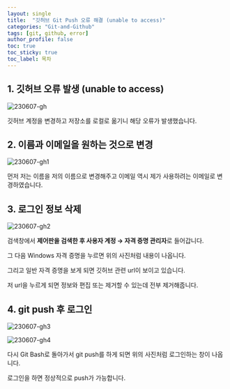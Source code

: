 ```yaml
---
layout: single
title:  "깃허브 Git Push 오류 해결 (unable to access)"
categories: "Git-and-Github"
tags: [git, github, error]
author_profile: false
toc: true
toc_sticky: true
toc_label: 목차
---
```


## 1. 깃허브 오류 발생 (unable to access)

![230607-gh](https://github.com/SukyungJang/baekjoon/assets/133842344/ae5762df-d1d5-49e9-8c03-7a1781af7b71)

깃허브 계정을 변경하고 저장소를 로컬로 옮기니 해당 오류가 발생했습니다. 

## 2. 이름과 이메일을 원하는 것으로 변경

![230607-gh1](https://github.com/SukyungJang/baekjoon/assets/133842344/4a089767-85a7-4327-ad3a-040b5f441dc0)

먼저 저는 이름을 저의 이름으로 변경해주고 이메일 역시 제가 사용하려는 이메일로 변경하였습니다.

## 3. 로그인 정보 삭제

![230607-gh2](https://github.com/SukyungJang/baekjoon/assets/133842344/9474d88b-c237-4e3d-8ee3-df6b6d7ed7b4)

검색창에서 **제어판을 검색한 후 사용자 계정 → 자격 증명 관리자**로 들어갑니다.

그 다음 Windows 자격 증명을 누르면 위의 사진처럼 내용이 나옵니다.

그리고 일반 자격 증명을 보게 되면 깃허브 관련 url이 보이고 있습니다.

저 url을 누르게 되면 정보와 편집 또는 제거할 수 있는데 전부 제거해줍니다.

## 4. git push 후 로그인

![230607-gh3](https://github.com/SukyungJang/baekjoon/assets/133842344/d00d3aa3-0fe8-4916-a895-c82bf56f2efc)

![230607-gh4](https://github.com/SukyungJang/baekjoon/assets/133842344/cdc7b32f-84a7-4122-a77e-b9e74d0bfce4)

다시 Git Bash로 돌아가서 git push를 하게 되면 위의 사진처럼 로그인하는 창이 나옵니다.

로그인을 하면 정상적으로 push가 가능합니다.